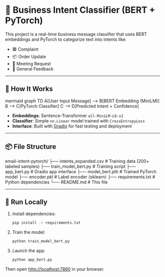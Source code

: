 # 📧 Business Intent Classifier (BERT + PyTorch)

This project is a real-time business message classifier that uses BERT embeddings and PyTorch to categorize text into intents like:

- 🟥 Complaint  
- 📦 Order Update  
- 📅 Meeting Request  
- 💬 General Feedback  

---

## 🧠 How It Works

mermaid
graph TD
    A[User Input Message] --> B[BERT Embedding (MiniLM)]
    B --> C[PyTorch Classifier]
    C --> D[Predicted Intent + Confidence]

- **Embeddings**: Sentence-Transformer `all-MiniLM-L6-v2`  
- **Classifier**: Simple `nn.Linear` model trained with `CrossEntropyLoss`  
- **Interface**: Built with [Gradio](https://gradio.app/) for fast testing and deployment  

---

## 📦 File Structure

email-intent-pytorch/
├── intents_expanded.csv       # Training data (200+ labeled samples)
├── train_model_bert.py        # Training script
├── app_bert.py                # Gradio app interface
├── model_bert.pth             # Trained PyTorch model
├── encoder.pkl                # Label encoder (sklearn)
├── requirements.txt           # Python dependencies
└── README.md                  # This file

---

## 🚀 Run Locally

1. Install dependencies:

    ```bash
    pip install -r requirements.txt
    ```

1. Train the model:

    ```bash
    python train_model_bert.py
    ```

1. Launch the app:

    ```bash
    python app_bert.py
    ```

Then open [http://localhost:7860](http://localhost:7860) in your browser.
